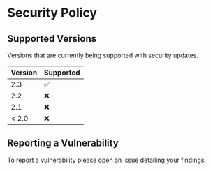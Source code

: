 # Security Policy

## Supported Versions
Versions that are currently being supported with security updates.

| Version | Supported          |
| ------- | ------------------ |
| 2.3     | :white_check_mark: |
| 2.2     | :x:                |
| 2.1     | :x:                |
| < 2.0   | :x:                |

## Reporting a Vulnerability

To report a vulnerability please open an [issue](https://github.com/XjSv/environment-marker/issues) detailing your findings.
